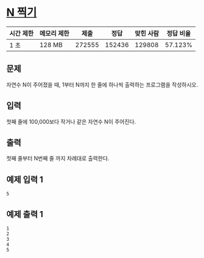 # [N 찍기](https://www.acmicpc.net/problem/2741)

| 시간 제한 | 메모리 제한 | 제출 | 정답 | 맞힌 사람 | 정답 비율 |
| --- | --- | --- | --- | --- | --- |
| 1 초 | 128 MB | 272555 | 152436 | 129808 | 57.123% |

## 문제

자연수 N이 주어졌을 때, 1부터 N까지 한 줄에 하나씩 출력하는 프로그램을 작성하시오.

## 입력

첫째 줄에 100,000보다 작거나 같은 자연수 N이 주어진다.

## 출력

첫째 줄부터 N번째 줄 까지 차례대로 출력한다.

## 예제 입력 1

```
5

```

## 예제 출력 1

```
1
2
3
4
5
```
